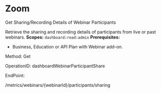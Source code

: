 #     Zoom


Get Sharing/Recording Details of Webinar Participants

Retrieve the sharing and recording details of participants from live or past webinars. 
**Scopes:** `dashboard:read:admin` 
**Prerequisites:**
* Business, Education or API Plan with Webinar add-on.



Method: Get

OperationID: dashboardWebinarParticipantShare

EndPoint:

/metrics/webinars/{webinarId}/participants/sharing
